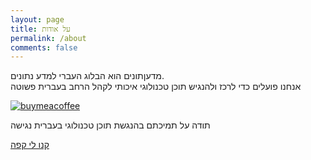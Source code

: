```yaml
---
layout: page
title: על אודות
permalink: /about
comments: false
---
```


<div class="row justify-content-between">
<div class="col-md-8 pr-5">

<p>מדעןתונים הוא הבלוג העברי למדע נתונים. <br> אנחנו פועלים כדי לרכז ולהנגיש תוכן טכנולוגי איכותי לקהל הרחב בעברית פשוטה</p>

<!-- <p class="mb-5"><img class="shadow-lg" src="{{site.baseurl}}/assets/images/mediumish-jekyll-template.png" alt="jekyll template mediumish" /></p> -->




</div>

<div class="col-md-4">

<div class="sticky-top sticky-top-80">
<!-- <h5>קנו לי קפה</h5> -->
<a target="_blank" href="https://www.buymeacoffee.com/madantunim">
  <img src="https://www.buymeacoffee.com/library/content/images/2020/09/logo_black--1-.png" alt="buymeacoffee"> 
  </a>
  
<p>תודה על תמיכתם בהנגשת תוכן טכנולוגי בעברית נגישה</p>

<a target="_blank" href="https://www.buymeacoffee.com/madantunim" class="btn btn-danger">קנו לי קפה</a> 

</div>
</div>
</div>
